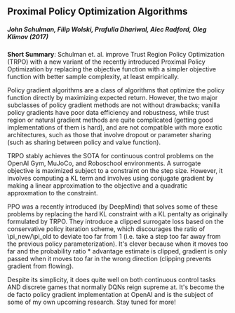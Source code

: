 ## Proximal Policy Optimization Algorithms
##### John Schulman, Filip Wolski, Prafulla Dhariwal, Alec Radford, Oleg Klimov (2017)

**Short Summary**: Schulman et. al. improve Trust Region Policy Optimization (TRPO) with a new variant of the recently introduced Proximal Policy Optimization by replacing the objective function with a simpler objective function with better sample complexity, at least empirically. 

Policy gradient algorithms are a class of algorithms that optimize the policy function directly by maximizing expected return. However, the two major subclasses of policy gradient methods are not without drawbacks; vanilla policy gradients have poor data efficiency and robustness, while trust region or natural gradient methods are quite complicated (getting good implementations of them is hard), and are not compatible with more exotic architectures, such as those that involve dropout or parameter sharing (such as sharing between policy and value function). 

TRPO stably achieves the SOTA for continuous control problems on the OpenAI Gym, MuJoCo, and Roboschool environments. A surrogate objective is maximized subject to a constraint on the step size. However, it involves computing a KL term and involves using conjugate gradient by making a linear approximation to the objective and a quadratic approxmation to the constraint.

PPO was a recently introduced (by DeepMind) that solves some of these problems by replacing the hard KL constraint with a KL pentalty as originally formulated by TRPO. They introduce a clipped surrogate loss based on the conservative policy iteration scheme, which discourages the ratio of \pi_new/\pi_old to deviate too far from 1 (i.e. take a step too far away from the previous policy parameterization). It's clever because when it moves too far and the probability ratio * advantage estimate is clipped, gradient is only passed when it moves too far in the wrong direction (clipping prevents gradient from flowing). 

Despite its simplicity, it does quite well on both continuous control tasks AND discrete games that normally DQNs reign supreme at. It's become the de facto policy gradient implementation at OpenAI and is the subject of some of my own upcoming research. Stay tuned for more!
